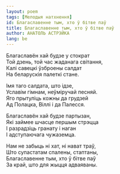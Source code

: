 ```yaml
---
layout: poem
tags: [Мелодыя натхнення]
id: Благаславенне тым, хто ў бітве паў
title: Благаславенне тым, хто ў бітве паў
author: АНАТОЛЬ АСТРЭЙКА
lang: be
---
```


Благаславён хай будзе у стократ  
Той дзень, той час жаданага світання,  
Калі савецкі ўзброены салдат  
На беларускія палеткі стане.  

Імя таго салдата, што ідзе,  
Уславім гімнам, неўміручай песняй.  
Яго прытуліць кожны да грудзей  
Ад Полацка, Віллі і да Палесся.  

Благаславён хай будзе партызан,  
Які займее шчасце першым стрэцца  
I разрадзіць гранату і наган  
I адступаючага чужаземца.  

Нам не забыць ні хат, ні нават траў,  
Што супастатам спалены, стаптаны,  
Благаславенне тым, хто ў бітве паў  
За край, што для жыцця адваяваны.  